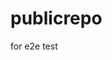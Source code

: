 # publicrepo
for e2e test







































































































































































































































































































































































































































































































































































































































































































































































































































































































































































































































































































































































































































































































































































































































































































































































































































































































































































































































































































































































